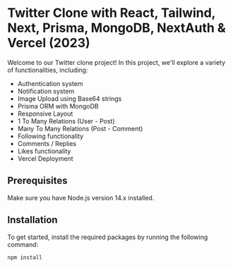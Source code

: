 # Twitter Clone with React, Tailwind, Next, Prisma, MongoDB, NextAuth & Vercel (2023)

Welcome to our Twitter clone project! In this project, we'll explore a variety of functionalities, including:

- Authentication system
- Notification system
- Image Upload using Base64 strings
- Prisma ORM with MongoDB
- Responsive Layout
- 1 To Many Relations (User - Post)
- Many To Many Relations (Post - Comment)
- Following functionality
- Comments / Replies
- Likes functionality
- Vercel Deployment

## Prerequisites

Make sure you have Node.js version 14.x installed.

## Installation

To get started, install the required packages by running the following command:

```shell
npm install
